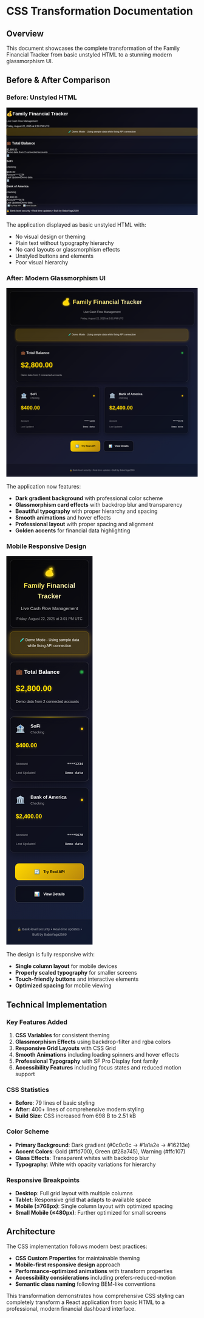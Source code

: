 # CSS Transformation Documentation

## Overview
This document showcases the complete transformation of the Family Financial Tracker from basic unstyled HTML to a stunning modern glassmorphism UI.

## Before & After Comparison

### Before: Unstyled HTML
![Before CSS Fix](screenshots/before-css-fix.png)

The application displayed as basic unstyled HTML with:
- No visual design or theming
- Plain text without typography hierarchy
- No card layouts or glassmorphism effects
- Unstyled buttons and elements
- Poor visual hierarchy

### After: Modern Glassmorphism UI
![After CSS Fix](screenshots/after-css-fix.png)

The application now features:
- **Dark gradient background** with professional color scheme
- **Glassmorphism card effects** with backdrop blur and transparency
- **Beautiful typography** with proper hierarchy and spacing
- **Smooth animations** and hover effects
- **Professional layout** with proper spacing and alignment
- **Golden accents** for financial data highlighting

### Mobile Responsive Design
![Mobile Responsive](screenshots/mobile-responsive.png)

The design is fully responsive with:
- **Single column layout** for mobile devices
- **Properly scaled typography** for smaller screens
- **Touch-friendly buttons** and interactive elements
- **Optimized spacing** for mobile viewing

## Technical Implementation

### Key Features Added
1. **CSS Variables** for consistent theming
2. **Glassmorphism Effects** using backdrop-filter and rgba colors
3. **Responsive Grid Layouts** with CSS Grid
4. **Smooth Animations** including loading spinners and hover effects
5. **Professional Typography** with SF Pro Display font family
6. **Accessibility Features** including focus states and reduced motion support

### CSS Statistics
- **Before**: 79 lines of basic styling
- **After**: 400+ lines of comprehensive modern styling
- **Build Size**: CSS increased from 698 B to 2.51 kB

### Color Scheme
- **Primary Background**: Dark gradient (#0c0c0c → #1a1a2e → #16213e)
- **Accent Colors**: Gold (#ffd700), Green (#28a745), Warning (#ffc107)
- **Glass Effects**: Transparent whites with backdrop blur
- **Typography**: White with opacity variations for hierarchy

### Responsive Breakpoints
- **Desktop**: Full grid layout with multiple columns
- **Tablet**: Responsive grid that adapts to available space
- **Mobile (≤768px)**: Single column layout with optimized spacing
- **Small Mobile (≤480px)**: Further optimized for small screens

## Architecture

The CSS implementation follows modern best practices:
- **CSS Custom Properties** for maintainable theming
- **Mobile-first responsive design** approach
- **Performance-optimized animations** with transform properties
- **Accessibility considerations** including prefers-reduced-motion
- **Semantic class naming** following BEM-like conventions

This transformation demonstrates how comprehensive CSS styling can completely transform a React application from basic HTML to a professional, modern financial dashboard interface.